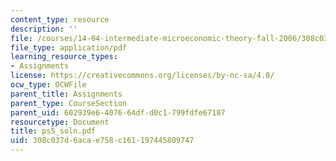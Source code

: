 ```yaml
---
content_type: resource
description: ''
file: /courses/14-04-intermediate-microeconomic-theory-fall-2006/308c037d6acae758c161197445809747_ps5_soln.pdf
file_type: application/pdf
learning_resource_types:
- Assignments
license: https://creativecommons.org/licenses/by-nc-sa/4.0/
ocw_type: OCWFile
parent_title: Assignments
parent_type: CourseSection
parent_uid: 602939e6-4076-64df-d0c1-799fdfe67187
resourcetype: Document
title: ps5_soln.pdf
uid: 308c037d-6aca-e758-c161-197445809747
---
```

